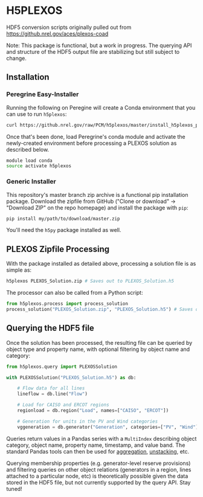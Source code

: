 # H5PLEXOS

HDF5 conversion scripts originally pulled out from https://github.nrel.gov/aces/plexos-coad

Note: This package is functional, but a work in progress. The querying API and structure of the HDF5 output file are stabilizing but still subject to change.

## Installation

### Peregrine Easy-Installer

Running the following on Peregine will create a Conda environment that you can use to run `h5plexos`:

```sh
curl https://github.nrel.gov/raw/PCM/h5plexos/master/install_h5plexos_peregrine.sh | sh
```

Once that's been done, load Peregrine's conda module and activate the newly-created environment before processing a PLEXOS solution as described below.

```sh
module load conda
source activate h5plexos
```

### Generic Installer

This repository's master branch zip archive is a functional pip installation package. Download the zipfile from GitHub ("Clone or download" -> "Download ZIP" on the repo homepage) and install the package with `pip`:

```sh
pip install my/path/to/download/master.zip
```

You'll need the `h5py` package installed as well.

## PLEXOS Zipfile Processing

With the package installed as detailed above, processing a solution file is as simple as:

```sh
h5plexos PLEXOS_Solution.zip # Saves out to PLEXOS_Solution.h5
```


The processor can also be called from a Python script:

```python
from h5plexos.process import process_solution
process_solution("PLEXOS_Solution.zip", "PLEXOS_Solution.h5") # Saves out to PLEXOS_Solution.h5
```

## Querying the HDF5 file

Once the solution has been processed, the resulting file can be queried by object type and property name, with optional filtering by object name and category:

```python
from h5plexos.query import PLEXOSSolution

with PLEXOSSolution("PLEXOS_Solution.h5") as db:

    # Flow data for all lines
    lineflow = db.line("Flow")

    # Load for CAISO and ERCOT regions
    regionload = db.region("Load", names=["CAISO", "ERCOT"])

    # Generation for units in the PV and Wind categories
    vggeneration = db.generator("Generation", categories=["PV", "Wind"])

```

Queries return values in a Pandas series with a `MultiIndex` describing object category, object name, property name, timestamp, and value band. The standard Pandas tools can then be used for [aggregation](https://pandas.pydata.org/pandas-docs/stable/generated/pandas.Series.groupby.html), [unstacking](https://pandas.pydata.org/pandas-docs/stable/generated/pandas.Series.unstack.html), etc.

Querying membership properties (e.g. generator-level reserve provisions) and filtering queries on other object relations (generators in a region, lines attached to a particular node, etc) is theoretically possible given the data stored in the HDF5 file, but not currently supported by the query API. Stay tuned!
